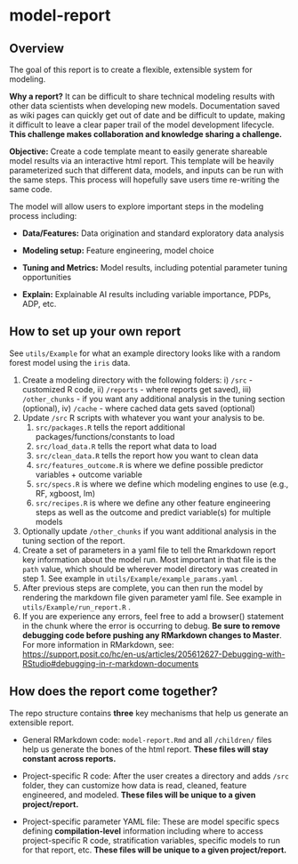 # model-report

## Overview

The goal of this report is to create a flexible, extensible system for modeling.

**Why a report?** It can be difficult to share technical modeling results with other data scientists when developing new models. Documentation saved as wiki pages can quickly get out of date and be difficult to update, making it difficult to leave a clear paper trail of the model development lifecycle. **This challenge makes collaboration and knowledge sharing a challenge.**

**Objective:** Create a code template meant to easily generate shareable model results via an interactive html report. This template will be heavily parameterized such that different data, models, and inputs can be run with the same steps. This process will hopefully save users time re-writing the same code.

The model will allow users to explore important steps in the modeling process including:

-   **Data/Features:** Data origination and standard exploratory data analysis

-   **Modeling setup:** Feature engineering, model choice

-   **Tuning and Metrics:** Model results, including potential parameter tuning opportunities

-   **Explain:** Explainable AI results including variable importance, PDPs, ADP, etc.

## How to set up your own report

See `utils/Example` for what an example directory looks like with a random forest model using the `iris` data.

1.  Create a modeling directory with the following folders: i) `/src` - customized R code, ii) `/reports` - where reports get saved), iii) `/other_chunks` - if you want any additional analysis in the tuning section (optional), iv) `/cache` - where cached data gets saved (optional)
2.  Update `/src` R scripts with whatever you want your analysis to be.
    1.  `src/packages.R` tells the report additional packages/functions/constants to load
    2.  `src/load_data.R` tells the report what data to load
    3.  `src/clean_data.R` tells the report how you want to clean data
    4.  `src/features_outcome.R` is where we define possible predictor variables + outcome variable
    5.  `src/specs.R` is where we define which modeling engines to use (e.g., RF, xgboost, lm)
    6.  `src/recipes.R` is where we define any other feature engineering steps as well as the outcome and predict variable(s) for multiple models
3.  Optionally update `/other_chunks` if you want additional analysis in the tuning section of the report.
4.  Create a set of parameters in a yaml file to tell the Rmarkdown report key information about the model run. Most important in that file is the `path` value, which should be wherever model directory was created in step 1. See example in `utils/Example/example_params.yaml` .
5.  After previous steps are complete, you can then run the model by rendering the markdown file given parameter yaml file. See example in `utils/Example/run_report.R` .
6.  If you are experience any errors, feel free to add a browser() statement in the chunk where the error is occurring to debug. **Be sure to remove debugging code before pushing any RMarkdown changes to Master**. For more information in RMarkdown, see: <https://support.posit.co/hc/en-us/articles/205612627-Debugging-with-RStudio#debugging-in-r-markdown-documents>

## How does the report come together?

The repo structure contains **three** key mechanisms that help us generate an extensible report.

-   General RMarkdown code: `model-report.Rmd` and all `/children/` files help us generate the bones of the html report. **These files will stay constant across reports.**

-   Project-specific R code: After the user creates a directory and adds `/src` folder, they can customize how data is read, cleaned, feature engineered, and modeled. **These files will be unique to a given project/report.**

-   Project-specific parameter YAML file: These are model specific specs defining **compilation-level** information including where to access project-specific R code, stratification variables, specific models to run for that report, etc. **These files will be unique to a given project/report.**
